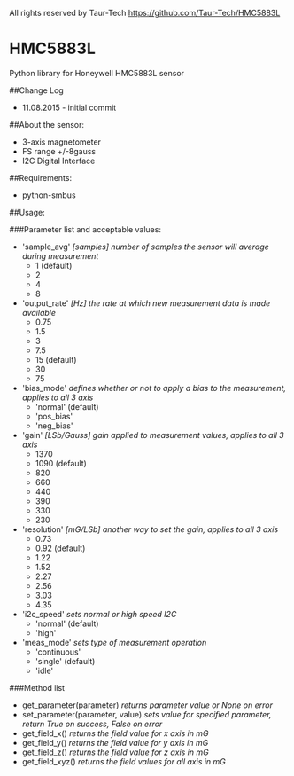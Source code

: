 All rights reserved by Taur-Tech https://github.com/Taur-Tech/HMC5883L

# HMC5883L
Python library for Honeywell HMC5883L sensor

##Change Log

* 11.08.2015 - initial commit

##About the sensor:
 - 3-axis magnetometer
 - FS range +/-8gauss
 - I2C Digital Interface

##Requirements:
 - python-smbus

##Usage:

###Parameter list and acceptable values:

* 'sample_avg' _[samples] number of samples the sensor will average during measurement_
	* 1 (default)
	* 2 
	* 4 
	* 8 
* 'output_rate' _[Hz] the rate at which new measurement data is made available_
	* 0.75 
	* 1.5 
	* 3 
	* 7.5 
	* 15  (default)
	* 30
	* 75 
* 'bias_mode' _defines whether or not to apply a bias to the measurement, applies to all 3 axis_
	* 'normal' (default)
	* 'pos_bias'
	* 'neg_bias'
* 'gain' _[LSb/Gauss] gain applied to measurement values, applies to all 3 axis_
	* 1370
	* 1090 (default)
	* 820
	* 660
	* 440
	* 390
	* 330
	* 230
* 'resolution' _[mG/LSb] another way to set the gain, applies to all 3 axis_
	* 0.73
	* 0.92 (default)
	* 1.22
	* 1.52
	* 2.27
	* 2.56
	* 3.03
	* 4.35
* 'i2c_speed' _sets normal or high speed I2C_
	* 'normal' (default)
	* 'high'
* 'meas_mode' _sets type of measurement operation_
	* 'continuous'
	* 'single' (default)
	* 'idle'

###Method list

* get_parameter(parameter) _returns parameter value or None on error_
* set_parameter(parameter, value) _sets value for specified parameter, return True on success, False on error_
* get_field_x() _returns the field value for x axis in mG_
* get_field_y() _returns the field value for y axis in mG_
* get_field_z() _returns the field value for z axis in mG_
* get_field_xyz() _returns the field values for all axis in mG_

